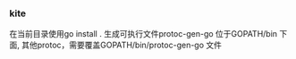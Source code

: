 ### kite 
在当前目录使用go install . 生成可执行文件protoc-gen-go 位于GOPATH/bin 下面,
其他protoc，需要覆盖GOPATH/bin/protoc-gen-go 文件